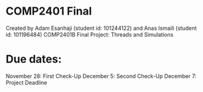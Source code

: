 # COMP2401 Final
Created by Adam Esanhaji (student id: 101244122) and Anas Ismaili (student id: 101196484)
COMP2401B Final Project: Threads and Simulations

# Due dates:
November 28: First Check-Up
December 5: Second Check-Up
December 7: Project Deadline